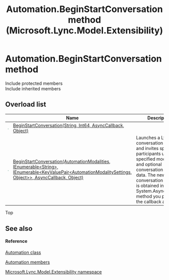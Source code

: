 ﻿---
title: Automation.BeginStartConversation method  (Microsoft.Lync.Model.Extensibility)
TOCTitle: 'BeginStartConversation method '
ms:assetid: Overload:Microsoft.Lync.Model.Extensibility.Automation.BeginStartConversation_DI_3_UC_OCS14MrefLyncWPF
ms:mtpsurl: https://msdn.microsoft.com/en-us/library/microsoft.lync.model.extensibility.automation.beginstartconversation_di_3_uc_ocs14mreflyncwpf(v=office.15)
ms:contentKeyID: 48596273
ms.date: 07/28/2014
mtps_version: v=office.15
f1_keywords:
- Microsoft.Lync.Model.Extensibility.Automation.BeginStartConversation
dev_langs:
- CSharp
- JScript
- VB
- other
---

# Automation.BeginStartConversation method

Include protected members  
Include inherited members  

## Overload list

<table>
<thead>
<tr class="header">
<th> </th>
<th>Name</th>
<th>Description</th>
</tr>
</thead>
<tbody>
<tr class="odd">
<td><img src="images/Hh347903.pubmethod(Office.15).gif" title="Public method" alt="Public method" /></td>
<td><a href="automation-beginstartconversation-method-string-int64-asynccallback-object-microsoft-lync-model-extensibility_2.md">BeginStartConversation(String, Int64, AsyncCallback, Object)</a></td>
<td></td>
</tr>
<tr class="even">
<td><img src="images/Hh347903.pubmethod(Office.15).gif" title="Public method" alt="Public method" /></td>
<td><a href="automation-beginstartconversation-method-automationmodalities-ienumerable-string-ienumerable-keyvaluepair-automationmodalitysettings-object-asynccall_2.md">BeginStartConversation(AutomationModalities, IEnumerable&lt;String&gt;, IEnumerable&lt;KeyValuePair&lt;AutomationModalitySettings, Object&gt;&gt;, AsyncCallback, Object)</a></td>
<td>Launches a Lync conversation window and invites specified participants using the specified modalities and optional conversation context data. The new conversation window is obtained in the System.AsyncCallback method you pass in the callback argument.</td>
</tr>
</tbody>
</table>


Top

## See also

#### Reference

[Automation class](automation-class-microsoft-lync-model-extensibility_2.md)

[Automation members](automation-members-microsoft-lync-model-extensibility_2.md)

[Microsoft.Lync.Model.Extensibility namespace](microsoft-lync-model-extensibility-namespace_2.md)

